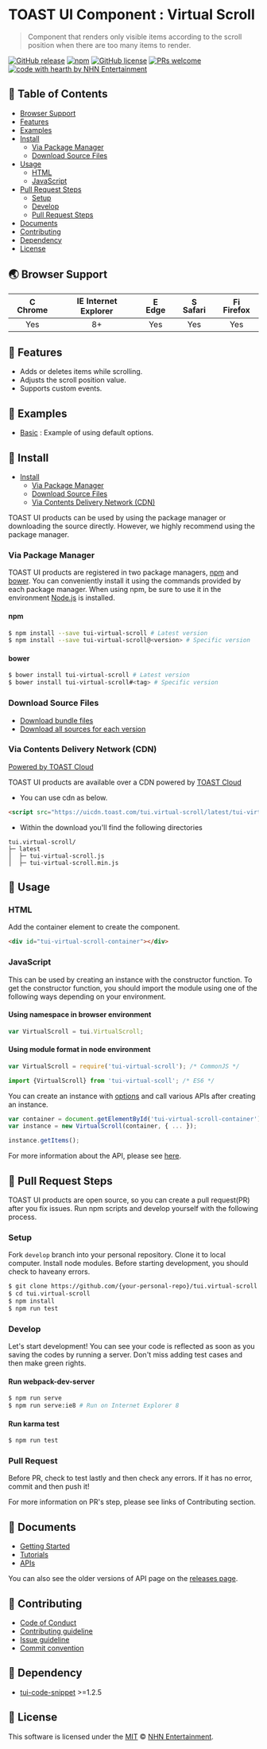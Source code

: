 # TOAST UI Component : Virtual Scroll
> Component that renders only visible items according to the scroll position when there are too many items to render.

[![GitHub release](https://img.shields.io/github/release/nhnent/tui.virtual-scroll.svg)](https://github.com/nhnent/tui.virtual-scroll/releases/latest)
[![npm](https://img.shields.io/npm/v/tui-virtual-scroll.svg)](https://www.npmjs.com/package/tui-virtual-scroll)
[![GitHub license](https://img.shields.io/github/license/nhnent/tui.virtual-scroll.svg)](https://github.com/nhnent/tui.virtual-scroll/blob/production/LICENSE)
[![PRs welcome](https://img.shields.io/badge/PRs-welcome-ff69b4.svg)](https://github.com/nhnent/tui.project-name/labels/help%20wanted)
[![code with hearth by NHN Entertainment](https://img.shields.io/badge/%3C%2F%3E%20with%20%E2%99%A5%20by-NHN%20Entertainment-ff1414.svg)](https://github.com/nhnent)


## 🚩 Table of Contents
* [Browser Support](#-browser-support)
* [Features](#-features)
* [Examples](#-examples)
* [Install](#-install)
    * [Via Package Manager](#via-package-manager)
    * [Download Source Files](#download-source-files)
* [Usage](#-usage)
    * [HTML](#html)
    * [JavaScript](#javascript)
* [Pull Request Steps](#-pull-request-steps)
    * [Setup](#setup)
    * [Develop](#develop)
    * [Pull Request Steps](#pull-request)
* [Documents](#-documents)
* [Contributing](#-contributing)
* [Dependency](#-dependency)
* [License](#-license)


## 🌏 Browser Support
| <img src="https://user-images.githubusercontent.com/1215767/34348387-a2e64588-ea4d-11e7-8267-a43365103afe.png" alt="Chrome" width="16px" height="16px" /> Chrome | <img src="https://user-images.githubusercontent.com/1215767/34348590-250b3ca2-ea4f-11e7-9efb-da953359321f.png" alt="IE" width="16px" height="16px" /> Internet Explorer | <img src="https://user-images.githubusercontent.com/1215767/34348380-93e77ae8-ea4d-11e7-8696-9a989ddbbbf5.png" alt="Edge" width="16px" height="16px" /> Edge | <img src="https://user-images.githubusercontent.com/1215767/34348394-a981f892-ea4d-11e7-9156-d128d58386b9.png" alt="Safari" width="16px" height="16px" /> Safari | <img src="https://user-images.githubusercontent.com/1215767/34348383-9e7ed492-ea4d-11e7-910c-03b39d52f496.png" alt="Firefox" width="16px" height="16px" /> Firefox |
| :---------: | :---------: | :---------: | :---------: | :---------: |
| Yes |  8+ | Yes | Yes | Yes |


## 🎨 Features
* Adds or deletes items while scrolling.
* Adjusts the scroll position value.
* Supports custom events.


## 🐾 Examples
* [Basic](https://nhnent.github.io/tui.virtual-scroll/latest/tutorial-example01-basic.html) : Example of using default options.


## 💾 Install

* [Install](#-install)
    * [Via Package Manager](#via-package-manager)
    * [Download Source Files](#download-source-files)
    * [Via Contents Delivery Network (CDN)](#via-contents-delivery-network-cdn)

TOAST UI products can be used by using the package manager or downloading the source directly.
However, we highly recommend using the package manager.

### Via Package Manager

TOAST UI products are registered in two package managers, [npm](https://www.npmjs.com/) and [bower](https://bower.io/).
You can conveniently install it using the commands provided by each package manager.
When using npm, be sure to use it in the environment [Node.js](https://nodejs.org/ko/) is installed.

#### npm

``` sh
$ npm install --save tui-virtual-scroll # Latest version
$ npm install --save tui-virtual-scroll@<version> # Specific version
```

#### bower

``` sh
$ bower install tui-virtual-scroll # Latest version
$ bower install tui-virtual-scroll#<tag> # Specific version
```

### Download Source Files
* [Download bundle files](https://github.com/nhnent/tui.virtual-scroll/tree/production/dist)
* [Download all sources for each version](https://github.com/nhnent/tui.virtual-scroll/releases)


### Via Contents Delivery Network (CDN) 

[Powered by TOAST Cloud](https://www.toast.com/)

TOAST UI products are available over a CDN powered by [TOAST Cloud](https://www.toast.com)

- You can use cdn as below.

```html
<script src="https://uicdn.toast.com/tui.virtual-scroll/latest/tui-virtual-scroll.js"></script>
```


- Within the download you'll find the following directories

```
tui.virtual-scroll/
├─ latest
│  ├─ tui-virtual-scroll.js
│  ├─ tui-virtual-scroll.min.js
```


## 🔨 Usage

### HTML

Add the container element to create the component.

``` html
<div id="tui-virtual-scroll-container"></div>
```

### JavaScript

This can be used by creating an instance with the constructor function.
To get the constructor function, you should import the module using one of the following ways depending on your environment.

#### Using namespace in browser environment
``` javascript
var VirtualScroll = tui.VirtualScroll;
```

#### Using module format in node environment
``` javascript
var VirtualScroll = require('tui-virtual-scroll'); /* CommonJS */
```

``` javascript
import {VirtualScroll} from 'tui-virtual-scoll'; /* ES6 */
```

You can create an instance with [options](https://nhnent.github.io/tui.virtual-scroll/latest/VirtualScroll.html) and call various APIs after creating an instance.

``` javascript
var container = document.getElementById('tui-virtual-scroll-container');
var instance = new VirtualScroll(container, { ... });

instance.getItems();
```

For more information about the API, please see [here](https://nhnent.github.io/tui.virtual-scroll/latest/VirtualScroll.html).


## 🔧 Pull Request Steps

TOAST UI products are open source, so you can create a pull request(PR) after you fix issues.
Run npm scripts and develop yourself with the following process.

### Setup

Fork `develop` branch into your personal repository.
Clone it to local computer. Install node modules.
Before starting development, you should check to haveany errors.

``` sh
$ git clone https://github.com/{your-personal-repo}/tui.virtual-scroll.git
$ cd tui.virtual-scroll
$ npm install
$ npm run test
```

### Develop

Let's start development!
You can see your code is reflected as soon as you saving the codes by running a server.
Don't miss adding test cases and then make green rights.

#### Run webpack-dev-server

``` sh
$ npm run serve
$ npm run serve:ie8 # Run on Internet Explorer 8
```

#### Run karma test

``` sh
$ npm run test
```

### Pull Request

Before PR, check to test lastly and then check any errors.
If it has no error, commit and then push it!

For more information on PR's step, please see links of Contributing section.


## 📙 Documents
* [Getting Started](https://github.com/nhnent/tui.virtual-scroll/blob/production/docs/getting-started.md)
* [Tutorials](https://github.com/nhnent/tui.virtual-scroll/tree/production/docs)
* [APIs](https://nhnent.github.io/tui.virtual-scroll/latest)

You can also see the older versions of API page on the [releases page](https://github.com/nhnent/tui.virtual-scroll/releases).


## 💬 Contributing
* [Code of Conduct](https://github.com/nhnent/tui.virtual-scroll/blob/production/CODE_OF_CONDUCT.md)
* [Contributing guideline](https://github.com/nhnent/tui.virtual-scroll/blob/production/CONTRIBUTING.md)
* [Issue guideline](https://github.com/nhnent/tui.virtual-scroll/blob/production/docs/ISSUE_TEMPLATE.md)
* [Commit convention](https://github.com/nhnent/tui.virtual-scroll/blob/production/docs/COMMIT_MESSAGE_CONVENTION.md)


## 🔩 Dependency
* [tui-code-snippet](https://github.com/nhnent/tui.code-snippet) >=1.2.5


## 📜 License

This software is licensed under the [MIT](https://github.com/nhnent/tui.virtual-scroll/blob/production/LICENSE) © [NHN Entertainment](https://github.com/nhnent).
